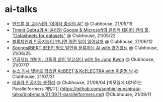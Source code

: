 # ai-talks
- [앤드류 응 교수님의 “데이터 중심의 AI"](https://github.com/ainblockchain/ai-talks/blob/main/21.05.15-data-centric-ai-agenda.md) @ Clubhouse, 21/05/15   
- [Timnit Gebru의 AI 윤리와 Google & Microsoft의 윤리적 데이터 관리 툴, “Datasheets for datasets"](https://github.com/ainblockchain/ai-talks/blob/main/21.05.21_datasheets_for_datasets_agenda.md) @ Clubhouse, 21/05/22  
- [블록체인과 인공지능이 만나면 어떤 일이 일어날까](https://github.com/ainblockchain/ai-talks/blob/main/21.06.12_ai_blockchain.md) @ Clubhouse, 21/06/12  
- [SoongsilBERT:BEEP! 혐오 발언을 분류하는 AI with 양기창님](https://github.com/ainblockchain/ai-talks/blob/main/21.06.25-SoongsilBERT:BEEP!.md) @ Clubhouse, 21/06/25  
- [인공지능 개발자, 그들의 삶이 알고싶다 with Se Jung Kwon](https://github.com/ainblockchain/ai-talks/blob/main/21.07.17-Life%20of%20Engineer_Se%20Jung%20Kwon.md) @ Clubhouse, 21/07/17  
- [뉴스 기사 댓글로 학습한 KcBEET & KcELECTRA with 이준범 님](https://github.com/ainblockchain/ai-talks/blob/main/21.07.31-kcBERT_KcElectra.md) @ Clubhouse, 21/07/31  
- [테슬라 인공지능 총정리](https://github.com/sophiejieunshin/ai-talks/blob/main/21.09.04_teslaAI.md) @ Clubhouse, 21/09/04
  [빅모델에 대처하는 Parallelformers 개발기] (https://github.com/sophiejieunshin/ai-talks/blob/main/21.09.11-parallelformers.md) @Clubhouse, 21/09/11

